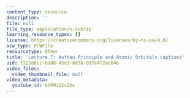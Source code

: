 ```yaml
---
content_type: resource
description: ''
file: null
file_type: application/x-subrip
learning_resource_types: []
license: https://creativecommons.org/licenses/by-nc-sa/4.0/
ocw_type: OCWFile
resourcetype: Other
title: 'Lecture 7: Aufbau Principle and Atomic Orbitals captions'
uid: f222d8cc-8a88-45e3-8d3b-0d7e472aeb4b
video_files:
  video_thumbnail_file: null
video_metadata:
  youtube_id: bhPMi2IvZXs
---
```

